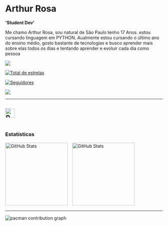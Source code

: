 # Arthur Rosa
**'Student Dev'**

Me chamo Arthur Rosa, sou natural de São Paulo tenho 17 Anos. estou cursando linguagem em PYTHON. Aualmente estou cursando o último ano do ensino médio, gosto bastante de tecnologias e busco aprender mais sobre elas todos os dias e tentando aprender e evoluir cada dia como pessoa

<a href="https://instagram.com/3453art_" target="_blank"><img src="https://img.shields.io/badge/-Instagram-%23E4405F?style=for-the-badge&logo=instagram&logoColor=white" target="_blank"></a>

</a> <a href="https://github.com/ArthurRosa17?tab=repositories&sort=stargazers">

<img 
alt="Total de estrelas" 
title="Total de estrelas GitHub" 
src="https://custom-icon-badges.demolab.com/github/stars/ArthurRosa17?color=55960c&style=for-the-badge&labelColor=488207&logo=star&label=estrelas"
/>

</a> <a href="https://github.com/ArthurRosa17?tab=followers">
<img 
  alt="Seguidores" 
  title="Me siga no GitHub" 
  src="https://custom-icon-badges.demolab.com/github/followers/ArthurRosa17?color=236ad3&labelColor=1155ba&style=for-the-badge&logo=github&label=Seguidores&logoColor=white"
/>

<a href = "mailto:arthurrosasilva324@gmail.com"><img src="https://img.shields.io/badge/-Gmail-%23333?style=for-the-badge&logo=gmail&logoColor=white" target="_blank"></a>

---
<img
         align="left" 
         alt="Python" 
         title="Python"
         width="30px" 
         src="https://cdn.jsdelivr.net/gh/devicons/devicon@latest/icons/python/python-original-wordmark.svg" />
<br/>
<br/>
---

###  Estatísticas

<p>
  <img
    alt="GitHub Stats" 
    height="200" 
    style="padding-right: 10px;" 
    src="https://github-readme-stats.vercel.app/api?username=ArthurRosa17&show_icons=true&theme=tokyonight&include_all_commits=true&locale=pt-br"/> 
<img 
      alt="GitHub Stats" 
      height="200" 
      src="https://github-readme-stats.vercel.app/api/top-langs/?username=ArthurRosa17&theme=tokyonight&layout=compact&custom_title=Tecnologias&langs_count=9"/>

---


<picture>
  <source media="(prefers-color-scheme: dark)" srcset="https://raw.githubusercontent.com/ricardolimaa29/ricardolimaa29/output/pacman-contribution-graph-dark.svg">
  <source media="(prefers-color-scheme: light)" srcset="https://raw.githubusercontent.com/ricardolimaa29/ricardolimaa29/output/pacman-contribution-graph.svg">
  <img alt="pacman contribution graph" src="https://raw.githubusercontent.com/pauloVarelo/pauloVarelo/output/pacman-contribution-graph-dark.svg">
</picture>
